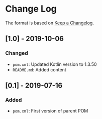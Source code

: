 # Change Log

The format is based on [Keep a Changelog](http://keepachangelog.com/).

## [1.0] - 2019-10-06
### Changed
- `pom.xml`: Updated Kotlin version to 1.3.50
- `README.md`: Added content

## [0.1] - 2019-07-16
### Added
- `pom.xml`: First version of parent POM
